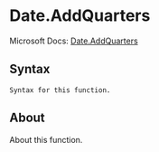 ---
---

# Date.AddQuarters

Microsoft Docs: [Date.AddQuarters](https://docs.microsoft.com/en-us/powerquery-m/date-addquarters)

## Syntax

```
Syntax for this function.
```

## About

About this function.

